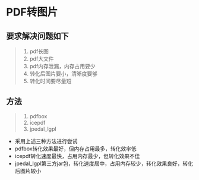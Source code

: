 # PDF转图片

## 要求解决问题如下
> 1. pdf长图
> 2. pdf大文件
> 3. pdf内存泄漏，内存占用要少
> 4. 转化后图片要小，清晰度要够
> 5. 转化时间要尽量短

## 方法
> 1. pdfbox
> 2. icepdf
> 3. jpedal_lgpl

* 采用上述三种方法进行尝试
* pdfbox转化效果最好，但内存占用最多，转化效率低
* icepdf转化速度最快，占用内存最少，但转化效果不佳
* jpedal_lgpl第三方jar包，转化速度居中，占用内存较少，转化效果良好，转化后图片较小
